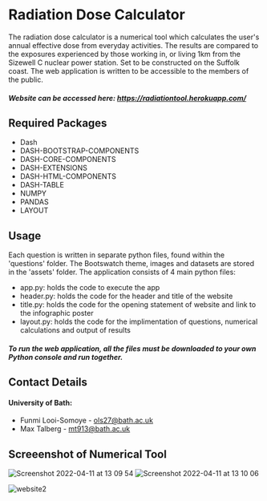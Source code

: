 # Radiation Dose Calculator

The radiation dose calculator is a numerical tool which calculates the user's annual effective dose from everyday activities. The results are compared to the exposures experienced by those working in, or living 1km from the Sizewell C nuclear power station. Set to be constructed on the Suffolk coast. The web application is written to be accessible to the members of the public. 
##### Website can be accessed here: https://radiationtool.herokuapp.com/

## Required Packages
- Dash
- DASH-BOOTSTRAP-COMPONENTS 
- DASH-CORE-COMPONENTS
- DASH-EXTENSIONS
- DASH-HTML-COMPONENTS
- DASH-TABLE
- NUMPY
- PANDAS 
- LAYOUT



## Usage

Each question is written in separate python files, found within the 'questions' folder.
The Bootswatch theme, images and datasets are stored in the 'assets' folder.
The application consists of 4 main python files: 
 - app.py: holds the code to execute the app
 - header.py: holds the code for the header and title of the website
 - title.py:  holds the code for the opening statement of website and link to the infographic poster
 - layout.py: holds the code for the implimentation of questions, numerical calculations and output of results

##### To run the web application, all the files must be downloaded to your own Python console and run together.

 ## Contact Details
 #### University of Bath:
 - Funmi Looi-Somoye - ols27@bath.ac.uk
 - Max Talberg - mt913@bath.ac.uk
 
 ## Screeenshot of Numerical Tool
![Screenshot 2022-04-11 at 13 09 54](https://user-images.githubusercontent.com/92322751/162736547-960dea6c-58b5-4702-baa5-84db834233f6.png)
![Screenshot 2022-04-11 at 13 10 06](https://user-images.githubusercontent.com/92322751/162736590-f66fec3e-0f0c-4374-ab99-cf305b7d241c.png)


![website2](https://user-images.githubusercontent.com/92322751/160294870-dfae4f25-98cd-45b8-9563-feebdbdb21c3.jpg)

